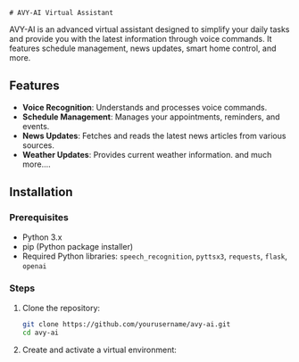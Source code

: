     # AVY-AI Virtual Assistant

AVY-AI is an advanced virtual assistant designed to simplify your daily tasks and provide you with the latest information through voice commands. It features schedule management, news updates, smart home control, and more.

## Features

- **Voice Recognition**: Understands and processes voice commands.
- **Schedule Management**: Manages your appointments, reminders, and events.
- **News Updates**: Fetches and reads the latest news articles from various sources.
- **Weather Updates**: Provides current weather information.
and much more....

## Installation

### Prerequisites

- Python 3.x
- pip (Python package installer)
- Required Python libraries: `speech_recognition`, `pyttsx3`, `requests`, `flask`, `openai`

### Steps

1. Clone the repository:

   ```bash
   git clone https://github.com/yourusername/avy-ai.git
   cd avy-ai
2. Create and activate a virtual environment:
   

 
 

